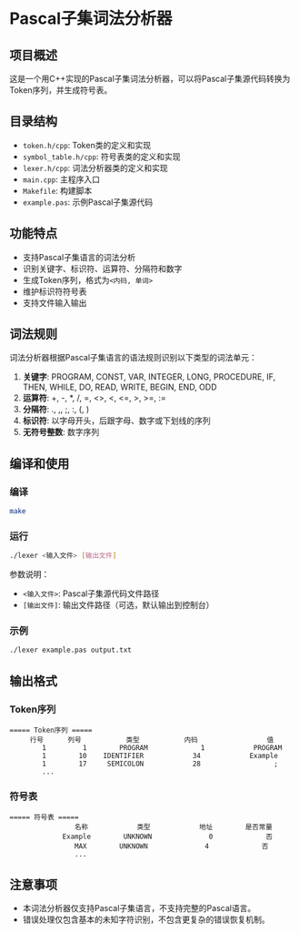 # Pascal子集词法分析器

## 项目概述

这是一个用C++实现的Pascal子集词法分析器，可以将Pascal子集源代码转换为Token序列，并生成符号表。

## 目录结构

- `token.h/cpp`: Token类的定义和实现
- `symbol_table.h/cpp`: 符号表类的定义和实现
- `lexer.h/cpp`: 词法分析器类的定义和实现
- `main.cpp`: 主程序入口
- `Makefile`: 构建脚本
- `example.pas`: 示例Pascal子集源代码

## 功能特点

- 支持Pascal子集语言的词法分析
- 识别关键字、标识符、运算符、分隔符和数字
- 生成Token序列，格式为`<内码, 单词>`
- 维护标识符符号表
- 支持文件输入输出

## 词法规则

词法分析器根据Pascal子集语言的语法规则识别以下类型的词法单元：

1. **关键字**: PROGRAM, CONST, VAR, INTEGER, LONG, PROCEDURE, IF, THEN, WHILE, DO, READ, WRITE, BEGIN, END, ODD
2. **运算符**: +, -, *, /, =, <>, <, <=, >, >=, :=
3. **分隔符**: ., ,, ;, :, (, )
4. **标识符**: 以字母开头，后跟字母、数字或下划线的序列
5. **无符号整数**: 数字序列

## 编译和使用

### 编译

```bash
make
```

### 运行

```bash
./lexer <输入文件> [输出文件]
```

参数说明：
- `<输入文件>`: Pascal子集源代码文件路径
- `[输出文件]`: 输出文件路径（可选，默认输出到控制台）

### 示例

```bash
./lexer example.pas output.txt
```

## 输出格式

### Token序列

```
===== Token序列 =====
     行号      列号           类型           内码                 值
        1         1        PROGRAM             1            PROGRAM
        1        10    IDENTIFIER            34            Example
        1        17     SEMICOLON            28                  ;
        ...
```

### 符号表

```
===== 符号表 =====
                名称            类型            地址        是否常量
             Example        UNKNOWN              0             否
                MAX        UNKNOWN              4             否
                ...
```

## 注意事项

- 本词法分析器仅支持Pascal子集语言，不支持完整的Pascal语言。
- 错误处理仅包含基本的未知字符识别，不包含更复杂的错误恢复机制。 